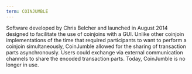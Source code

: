 ```yaml
---
term: COINJUMBLE
---
```


Software developed by Chris Belcher and launched in August 2014 designed to facilitate the use of coinjoins with a GUI. Unlike other coinjoin implementations of the time that required participants to want to perform a coinjoin simultaneously, CoinJumble allowed for the sharing of transaction parts asynchronously. Users could exchange via external communication channels to share the encoded transaction parts. Today, CoinJumble is no longer in use.